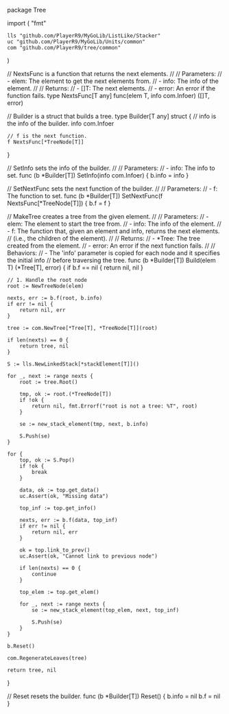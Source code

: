 package Tree

import (
	"fmt"

	lls "github.com/PlayerR9/MyGoLib/ListLike/Stacker"
	uc "github.com/PlayerR9/MyGoLib/Units/common"
	com "github.com/PlayerR9/tree/common"
)

// NextsFunc is a function that returns the next elements.
//
// Parameters:
//   - elem: The element to get the next elements from.
//   - info: The info of the element.
//
// Returns:
//   - []T: The next elements.
//   - error: An error if the function fails.
type NextsFunc[T any] func(elem T, info com.Infoer) ([]T, error)

// Builder is a struct that builds a tree.
type Builder[T any] struct {
	// info is the info of the builder.
	info com.Infoer

	// f is the next function.
	f NextsFunc[*TreeNode[T]]
}

// SetInfo sets the info of the builder.
//
// Parameters:
//   - info: The info to set.
func (b *Builder[T]) SetInfo(info com.Infoer) {
	b.info = info
}

// SetNextFunc sets the next function of the builder.
//
// Parameters:
//   - f: The function to set.
func (b *Builder[T]) SetNextFunc(f NextsFunc[*TreeNode[T]]) {
	b.f = f
}

// MakeTree creates a tree from the given element.
//
// Parameters:
//   - elem: The element to start the tree from.
//   - info: The info of the element.
//   - f: The function that, given an element and info, returns the next elements.
//     (i.e., the children of the element).
//
// Returns:
//   - *Tree: The tree created from the element.
//   - error: An error if the next function fails.
//
// Behaviors:
//   - The 'info' parameter is copied for each node and it specifies the initial info
//     before traversing the tree.
func (b *Builder[T]) Build(elem T) (*Tree[T], error) {
	if b.f == nil {
		return nil, nil
	}

	// 1. Handle the root node
	root := NewTreeNode(elem)

	nexts, err := b.f(root, b.info)
	if err != nil {
		return nil, err
	}

	tree := com.NewTree[*Tree[T], *TreeNode[T]](root)

	if len(nexts) == 0 {
		return tree, nil
	}

	S := lls.NewLinkedStack[*stackElement[T]]()

	for _, next := range nexts {
		root := tree.Root()

		tmp, ok := root.(*TreeNode[T])
		if !ok {
			return nil, fmt.Errorf("root is not a tree: %T", root)
		}

		se := new_stack_element(tmp, next, b.info)

		S.Push(se)
	}

	for {
		top, ok := S.Pop()
		if !ok {
			break
		}

		data, ok := top.get_data()
		uc.Assert(ok, "Missing data")

		top_inf := top.get_info()

		nexts, err := b.f(data, top_inf)
		if err != nil {
			return nil, err
		}

		ok = top.link_to_prev()
		uc.Assert(ok, "Cannot link to previous node")

		if len(nexts) == 0 {
			continue
		}

		top_elem := top.get_elem()

		for _, next := range nexts {
			se := new_stack_element(top_elem, next, top_inf)

			S.Push(se)
		}
	}

	b.Reset()

	com.RegenerateLeaves(tree)

	return tree, nil
}

// Reset resets the builder.
func (b *Builder[T]) Reset() {
	b.info = nil
	b.f = nil
}
